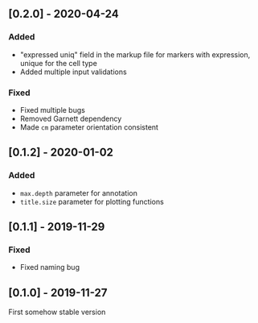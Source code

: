 ## [0.2.0] - 2020-04-24

### Added

- "expressed uniq" field in the markup file for markers with expression, unique for the cell type
- Added multiple input validations

### Fixed

- Fixed multiple bugs
- Removed Garnett dependency
- Made `cm` parameter orientation consistent

## [0.1.2] - 2020-01-02

### Added

- `max.depth` parameter for annotation
- `title.size` parameter for plotting functions

## [0.1.1] - 2019-11-29

### Fixed

- Fixed naming bug

## [0.1.0] - 2019-11-27

First somehow stable version
